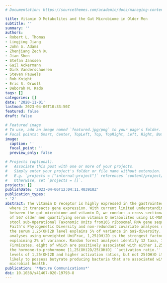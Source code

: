 ```yaml
---
# Documentation: https://sourcethemes.com/academic/docs/managing-content/

title: Vitamin D Metabolites and the Gut Microbiome in Older Men
subtitle: ''
summary: ''
authors:
- Robert L. Thomas
- Lingjing Jiang
- John S. Adams
- Zhenjiang Zech Xu
- Jian Shen
- Stefan Janssen
- Gail Ackermann
- Dirk Vanderschueren
- Steven Pauwels
- Rob Knight
- Eric S. Orwoll
- Deborah M. Kado
tags: []
categories: []
date: '2020-11-01'
lastmod: 2023-04-06T10:33:50Z
featured: false
draft: false

# Featured image
# To use, add an image named `featured.jpg/png` to your page's folder.
# Focal points: Smart, Center, TopLeft, Top, TopRight, Left, Right, BottomLeft, Bottom, BottomRight.
image:
  caption: ''
  focal_point: ''
  preview_only: false

# Projects (optional).
#   Associate this post with one or more of your projects.
#   Simply enter your project's folder or file name without extension.
#   E.g. `projects = ["internal-project"]` references `content/project/deep-learning/index.md`.
#   Otherwise, set `projects = []`.
projects: []
publishDate: '2023-04-06T12:04:11.403910Z'
publication_types:
- '2'
abstract: The vitamin D receptor is highly expressed in the gastrointestinal tract
  where it transacts gene expression. With current limited understanding of the interactions
  between the gut microbiome and vitamin D, we conduct a cross-sectional analysis
  of 567 older men quantifying serum vitamin D metabolites using LC-MSMS and defining
  stool sub-Operational Taxonomic Units from16S ribosomal RNA gene sequencing data.
  Faith's Phylogenetic Diversity and non-redundant covariate analyses reveal that
  the serum 1,25(OH)2D level explains 5% of variance in $α$-diversity. In $β$-diversity
  analyses using unweighted UniFrac, 1,25(OH)2D is the strongest factor assessed,
  explaining 2% of variance. Random forest analyses identify 12 taxa, 11 in the phylum
  Firmicutes, eight of which are positively associated with either 1,25(OH)2D and/or
  the hormone-to-prohormone [1,25(OH)2D/25(OH)D] ``activation ratio.'' Men with higher
  levels of 1,25(OH)2D and higher activation ratios, but not 25(OH)D itself, are more
  likely to possess butyrate producing bacteria that are associated with better gut
  microbial health.
publication: '*Nature Communications*'
doi: 10.1038/s41467-020-19793-8
---
```

